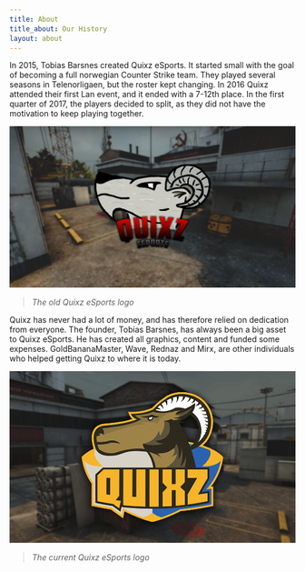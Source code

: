 ```yaml
---
title: About
title_about: Our History
layout: about
---
```

In 2015, Tobias Barsnes created Quixz eSports. It started small with the goal of becoming a full norwegian Counter Strike team. They played several seasons in Telenorligaen, but the roster kept changing. In 2016 Quixz attended their first Lan event, and it ended with a 7-12th place. In the first quarter of 2017, the players decided to split, as they did not have the motivation to keep playing together.

![Old Quixz eSports logo](/assets/image/articles/old_logo.png)

> _The old Quixz eSports logo_

Quixz has never had a lot of money, and has therefore relied on dedication from everyone. The founder, Tobias Barsnes, has always been a big asset to Quixz eSports. He has created all graphics, content and funded some expenses. GoldBananaMaster, Wave, Rednaz and Mirx, are other individuals who helped getting Quixz to where it is today.

![Quixz eSports logo](/assets/image/articles/about_middle.png)

> _The current Quixz eSports logo_
